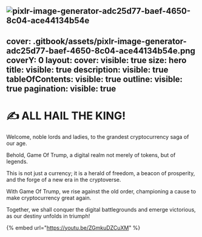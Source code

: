 ![pixlr-image-generator-adc25d77-baef-4650-8c04-ace44134b54e](https://github.com/GameOfTrump/solmemecoin/assets/174032054/dcb005d5-976f-4a8d-9188-7e46102f0edc)
---
cover: .gitbook/assets/pixlr-image-generator-adc25d77-baef-4650-8c04-ace44134b54e.png
coverY: 0
layout:
  cover:
    visible: true
    size: hero
  title:
    visible: true
  description:
    visible: true
  tableOfContents:
    visible: true
  outline:
    visible: true
  pagination:
    visible: true
---

# ✍️ ALL HAIL THE KING!

Welcome, noble lords and ladies, to the grandest cryptocurrency saga of our age.&#x20;

Behold, Game Of Trump, a digital realm not merely of tokens, but of legends.&#x20;

This is not just a currency; it is a herald of freedom, a beacon of prosperity, and the forge of a new era in the cryptoverse.&#x20;

With Game Of Trump, we rise against the old order, championing a cause to make cryptocurrency great again.&#x20;

Together, we shall conquer the digital battlegrounds and emerge victorious, as our destiny unfolds in triumph!

{% embed url="https://youtu.be/ZGmkuDZCuXM" %}
